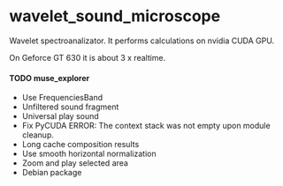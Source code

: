 wavelet_sound_microscope
========================

Wavelet spectroanalizator.
It performs calculations on nvidia CUDA GPU.

On Geforce GT 630 it is about 3 x realtime.


#### TODO muse_explorer
* Use FrequenciesBand
* Unfiltered sound fragment
* Universal play sound
* Fix PyCUDA ERROR: The context stack was not empty upon module cleanup.
* Long cache composition results
* Use smooth horizontal normalization
* Zoom and play selected area
* Debian package
